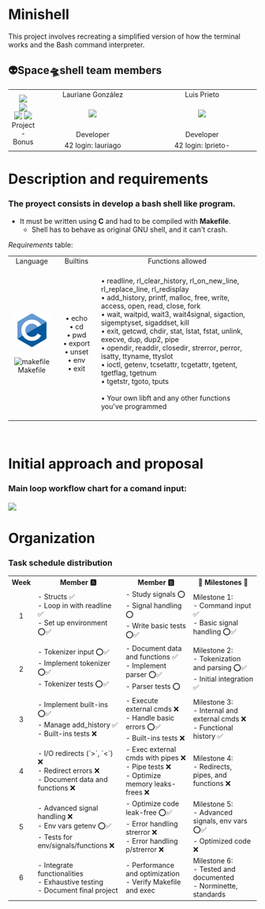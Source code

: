 # Minishell

This project involves recreating a simplified version of how the terminal works and the Bash command interpreter.<br>
<h2>👽Space🛸shell team members</h2>

<div align="center">
  
<table>
  <td rowspan="5">
    <div align="center"<a href="#"><img width="200" align="center" src="https://github.com/user-attachments/assets/a13492f8-ed80-4d05-996c-9752a4427a32"></a><br><a href="#"><img width="200" align="center" src="https://github.com/user-attachments/assets/2d7e0e6c-d78b-41d2-9207-996469406a5d"></a></div>
    <div align="center"><a href="#"><img width="65" src="https://github.com/user-attachments/assets/862ed238-2624-453a-a5cd-c3a8ce3617d3"></a>
    <a href="#"><img width="70" src="https://github.com/LLuisPP/42Cursus/assets/116104082/0df7dd81-56fb-4929-a023-67c7386906dc"></a><br>Project  -  Bonus</div>
  </td>
  <tr>
    <td align="center" width="260">Lauriane González</td>
    <td align="center" width="260">Luis Prieto</td>
  </tr>
  <tr>
    <td align="center"><br> <a href="https://github.com/Leegon8/minishell"><img width="150" src="https://github.com/user-attachments/assets/2e57f619-5dd7-4a7c-8f43-2a05d8d82722" /></a><br><br></td>
    <td align="center"><br> <a href="https://github.com/LLuisPP/42Cursus/tree/main/minishell"><img width="150" src="https://github.com/user-attachments/assets/e9a907a4-e31e-458f-a8c5-823420e87756" /></a><br><br></td>
  </tr>
    <td align="center">Developer</td>
    <td align="center">Developer</td>
  </tr>
  <tr>
    <td align="center">42 login: lauriago</td>
    <td align="center">42 login: lprieto-</td>
  </tr>
</table>

</div>

# Description and requirements

<h3 weight="bold">The proyect consists in develop a bash shell like program.</h3>

- It must be written using <b>C</b> and had to be compiled with <b>Makefile</b>.
  - Shell has to behave as original GNU shell, and it can't crash.

<em>Requirements</em> table:

<div align="center">
<table>
  <tr>
    <td align="center" width="100">Language</td>
    <td align="center">Builtins</td>
    <td align="center" width="550">Functions allowed</td>
  </tr>
  <tr>
    <td align="center"><img src="https://raw.githubusercontent.com/devicons/devicon/master/icons/c/c-original.svg" alt="c" width="70" height="70"/><br><br><img src="https://github.com/user-attachments/assets/bd668d04-50d1-496a-beb6-2190b1fe9241" alt="makefile" width="50" height="60"/><br>Makefile<br>
    </td>
    <td align="center" width="100">• echo <br> • cd <br> • pwd <br> • export <br> • unset <br> • env <br> • exit <br> </td>
    <td align="left" width="330"><br>
      • readline, rl_clear_history, rl_on_new_line, rl_replace_line, rl_redisplay <br>
      • add_history, printf, malloc, free, write, access, open, read, close, fork<br>
      • wait, waitpid, wait3, wait4signal, sigaction, sigemptyset, sigaddset, kill<br>
      • exit, getcwd, chdir, stat, lstat, fstat, unlink, execve, dup, dup2, pipe<br>
      • opendir, readdir, closedir, strerror, perror, isatty, ttyname, ttyslot<br>
      • ioctl, getenv, tcsetattr, tcgetattr, tgetent, tgetflag, tgetnum<br>
      • tgetstr, tgoto, tputs<br><br>
      • Your own libft and any other functions you've programmed<br>
      <br>
      </td>
  </tr>
</table>
</div>
<br>

# Initial approach and proposal

<h3 weight="bold">Main loop workflow chart for a comand input:</h3>

<img align="center" src="https://github.com/user-attachments/assets/a9ac53f9-7504-4321-a2e1-415df6b5c343"></img>

# Organization

<h3 weight="bold">Task schedule distribution</h3>

<div align="center">

<table>
  <tr>
    <th>Week</th>
    <th>Member 🅰️</th>
    <th>Member 🅱️</th>
    <th>📍 Milestones 📅</th>
  </tr>
  <tr>
    <td align="center">1</td>
    <td>- Structs ✅<br>- Loop in with readline ✅<br>- Set up environment ⭕✅</td>
    <td>- Study signals ⭕<br>- Signal handling ⭕<br>- Write basic tests ⭕✅</td>
    <td>Milestone 1:<br>- Command input ✅<br>- Basic signal handling ⭕✅</td>
  </tr>
  <tr>
    <td align="center">2</td>
    <td>- Tokenizer input ⭕✅<br>- Implement tokenizer ⭕✅<br>- Tokenizer tests ⭕✅</td>
    <td>- Document data and functions ✅<br>- Implement parser ⭕✅<br>- Parser tests ⭕</td>
    <td>Milestone 2:<br>- Tokenization and parsing ⭕✅<br>- Initial integration ✅</td>
  </tr>
  <tr>
    <td align="center">3</td>
    <td>- Implement built-ins ⭕✅<br>- Manage add_history ✅<br>- Built-ins tests ❌</td>
    <td>- Execute external cmds ❌<br>- Handle basic errors ⭕✅<br>- Built-ins tests ❌</td>
    <td>Milestone 3:<br>- Internal and external cmds ❌<br>- Functional history ✅</td>
  </tr>
  <tr>
    <td align="center">4</td> <td>- I/O redirects (`>`, `<`) ❌<br>- Redirect errors ❌<br>- Document data and functions ❌</td>
    <td>- Exec external cmds with pipes ❌<br>- Pipe tests ❌<br>- Optimize memory leaks-frees ❌</td>
    <td>Milestone 4:<br>- Redirects, pipes, and functions ❌</td>
  </tr>
    <tr> <td align="center">5</td>
      <td>- Advanced signal handling ❌<br>- Env vars getenv ⭕✅<br>- Tests for env/signals/functions ❌</td>
      <td>- Optimize code leak-free ⭕✅<br>- Error handling strerror ❌<br>- Error handling p/strerror ❌</td>
      <td>Milestone 5:<br>- Advanced signals, env vars ⭕✅<br>- Optimized code ❌</td>
    </tr>
    <tr>
      <td align="center">6</td>
      <td>- Integrate functionalities<br>- Exhaustive testing<br>- Document final project</td>
      <td>- Performance and optimization<br>- Verify Makefile and exec</td>
      <td>Milestone 6:<br>- Tested and documented<br>- Norminette, standards</td>
    </tr>
  </table>

</div>
